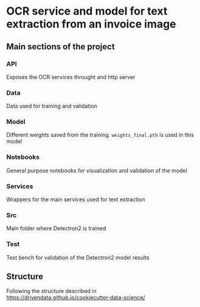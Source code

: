 # OCR service and model for text extraction from an invoice image

## Main sections of the project

### API

Exposes the OCR services throught and http server

### Data

Data used for training and validation

### Model

Different weights saved from the training. `weights_final.pth` is used in this model

### Notebooks

General purpose notebooks for visualization and validation of the model

### Services

Wrappers for the main services used for text extraction

### Src

Main folder where Detectron2 is trained

### Test

Test bench for validation of the Detectron2 model results

## Structure

Following the structure described in https://drivendata.github.io/cookiecutter-data-science/
